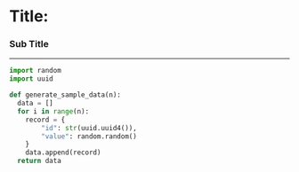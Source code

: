 # Title:


### Sub Title

------


```python
import random
import uuid

def generate_sample_data(n):
  data = []
  for i in range(n):
    record = {
        "id": str(uuid.uuid4()),
        "value": random.random()            
    }
    data.append(record)
  return data

```
